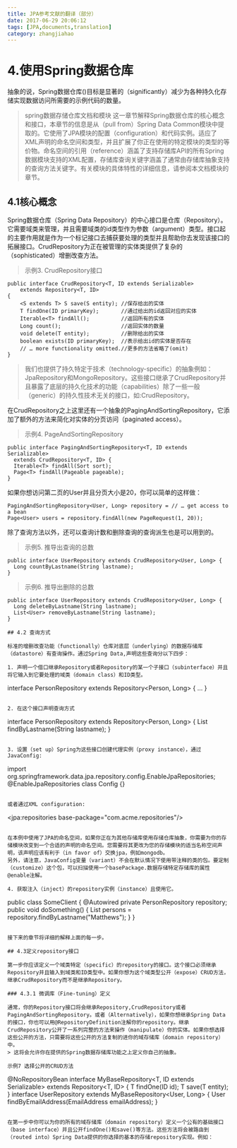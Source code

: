 ```yaml
---
title: JPA参考文献的翻译（部分）
date: 2017-06-29 20:06:12
tags: [JPA,documents,translation]
category: zhangjiahao
---
```

# 4.使用Spring数据仓库

抽象的说，Spring数据仓库()目标是显著的（significantly）减少为各种持久化存储实现数据访问所需要的示例代码的数量。

> spring数据存储仓库文档和模块
> 这一章节解释Spring数据仓库的核心概念和接口，本章节的信息是从（pull from）Spring Data Common模块中提取的。它使用了JPA模块的配置（configuration）和代码实例。适应了XML声明的命名空间和类型，并且扩展了你正在使用的特定模块的类型的等价物。命名空间的引用（reference）涵盖了支持存储库API的所有Spring数据模块支持的XML配置，存储库查询关键字涵盖了通常由存储库抽象支持的查询方法关键字。有关模块的具体特性的详细信息，请参阅本文档模块的章节。

## 4.1核心概念

Spring数据仓库（Spring Data Repository）的中心接口是仓库（Repository）。它需要域类来管理，并且需要域类的id类型作为参数（argument）类型。接口起的主要作用就是作为一个标记接口去捕获要处理的类型并且帮助你去发现该接口的拓展接口。CrudRepository为正在被管理的实体类提供了复杂的（sophisticated）增删改查方法。

> 示例3. CrudRepository接口

```
public interface CrudRepository<T, ID extends Serializable>
    extends Repository<T, ID> 
{
    <S extends T> S save(S entity); //保存给出的实体
    T findOne(ID primaryKey);       //通过给出的id返回对应的实体
    Iterable<T> findAll();          //返回所有的实体
    Long count();                   //返回实体的数量
    void delete(T entity);          //删除给出的实体
    boolean exists(ID primaryKey);  //表示给出id的实体是否存在
    // … more functionality omitted.//更多的方法省略了(omit)
}
```

> 我们也提供了持久特定于技术（technology-specific）的抽象例如：JpaRepository和MongoRepository。这些接口继承了CrudRepository并且暴露了底层的持久化技术的功能（capabilities）除了一些一般（generic）的持久性技术无关的接口，如:CrudRepository。

在CrudRepository之上这里还有一个抽象的PagingAndSortingRepository，它添加了额外的方法来简化对实体的分页访问（paginated access）。

> 示例4. PageAndSortingRepository

```
public interface PagingAndSortingRepository<T, ID extends Serializable>
  extends CrudRepository<T, ID> {
  Iterable<T> findAll(Sort sort);
  Page<T> findAll(Pageable pageable);
}
```

如果你想访问第二页的User并且分页大小是20，你可以简单的这样做：

```
PagingAndSortingRepository<User, Long> repository = // … get access to a bean
Page<User> users = repository.findAll(new PageRequest(1, 20));
```

除了查询方法以外，还可以查询计数和删除查询的查询派生也是可以用到的。
> 示例5. 推导出查询的总数

```
public interface UserRepository extends CrudRepository<User, Long> {
  Long countByLastname(String lastname);
}
```

> 示例6. 推导出删除的总数

```
public interface UserRepository extends CrudRepository<User, Long> {
  Long deleteByLastname(String lastname);
  List<User> removeByLastname(String lastname);
}

## 4.2 查询方式

标准的增删改查功能（functionally）仓库对底层（underlying）的数据存储库（datastore）有查询操作。通过Spring Data,声明这些查询分以下四步：

1. 声明一个借口继承Repository或者Repository的某一个子接口（subinterface）并且将它输入到它要处理的域类（domain class）和ID类型。
```
interface PersonRepository extends Repository<Person, Long> { … }
```

2. 在这个接口声明查询方式
```
interface PersonRepository extends Repository<Person, Long> {
  List<Person> findByLastname(String lastname);
}
```

3. 设置（set up）Spring为这些接口创建代理实例（proxy instance），通过JavaConfig:

```
import org.springframework.data.jpa.repository.config.EnableJpaRepositories;
@EnableJpaRepositories
class Config {}
```

或者通过XML configuration:
```
<?xml version="1.0" encoding="UTF-8"?>
<beans xmlns="http://www.springframework.org/schema/beans"
   xmlns:xsi="http://www.w3.org/2001/XMLSchema-instance"
   xmlns:jpa="http://www.springframework.org/schema/data/jpa"
   xsi:schemaLocation="http://www.springframework.org/schema/beans
     http://www.springframework.org/schema/beans/spring-beans.xsd
     http://www.springframework.org/schema/data/jpa
     http://www.springframework.org/schema/data/jpa/spring-jpa.xsd">
   <jpa:repositories base-package="com.acme.repositories"/>
</beans>
```

在本例中使用了JPA的命名空间，如果你正在为其他存储库使用存储仓库抽象，你需要为你的存储模块改变到一个合适的声明的命名空间。您需要将其更改为您的存储模块的适当名称空间声明，该声明应该有利于（in favor of）交换jpa，例如mongodb。
另外，请注意，JavaConfig变量（variant）不会在默认情况下使用带注释的类的包。要定制（customize）这个包，可以扫描使用一个basePackage.数据存储特定存储库的属性@enable注解。

4. 获取注入（inject）的repository实例（instance）且使用它。

```
public class SomeClient {
  @Autowired
  private PersonRepository repository;
  public void doSomething() {
    List<Person> persons = repository.findByLastname("Matthews");
  }
}
```

接下来的章节将详细的解释上面的每一步。

## 4.3定义repository接口

第一步你应该定义一个域类特定（specific）的repository的接口。这个接口必须继承Repository并且输入到域类和ID类型中。如果你想为这个域类型公开（expose）CRUD方法，继承CrudRepository而不是继承Repository。

### 4.3.1 微调库（Fine-tuning）定义

通常，你的Repository接口将会继承Repository,CrudRepository或者PagingAndSortingRepository。或者（Alternatively），如果你想继承Spring Data的接口，你也可以用@RepositoryDefinition注解你的repository。继承CrudRepository公开了一系列完整的方法来操作（manipulate）你的实体。如果你想选择这些公开的方法，只需要将这些公开的方法复制的进你的域存储库（domain repository）中。
> 这将会允许你在提供的Spring数据存储库功能之上定义你自己的抽象。

示例7 选择公开的CRUD方法
```
@NoRepositoryBean
interface MyBaseRepository<T, ID extends Serializable> extends Repository<T, ID> {
  T findOne(ID id);
  T save(T entity);
}
interface UserRepository extends MyBaseRepository<User, Long> {
  User findByEmailAddress(EmailAddress emailAddress);
}
```

在第一步中你可以为你的所有的域存储库（domain repository）定义一个公有的基础接口（base interface）并且公开findOne()和save()等方法。这些方法将会被路由到（routed into）Spring Data提供的你选择的基本的存储repository实现。例如：
